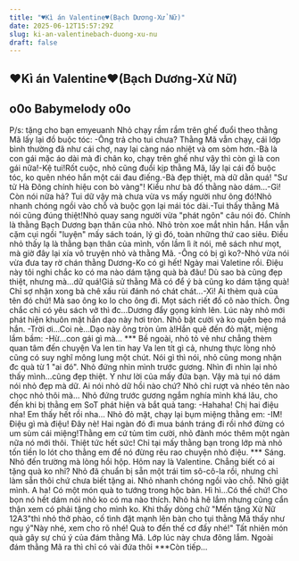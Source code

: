 ```yaml
---
title: "♥Kì án Valentine♥(Bạch Dương-Xử Nữ)"
date: 2025-06-12T15:57:29Z
slug: ki-an-valentinebach-duong-xu-nu
draft: false
---
```


## ♥Kì án Valentine♥(Bạch Dương-Xử Nữ)

## o0o Babymelody o0o

P/s: tặng cho bạn emyeuanh 
Nhỏ chạy rầm rầm trên ghế đuổi theo thằng Mã lấy lại đồ buộc tóc:
-Ông trả cho tui chưa?​ Thằng Mã vẫn chạy, cái lớp bình thường đã như cái chợ, nay lại càng náo nhiệt và om sòm hơn.​-Bà là con gái mặc áo dài mà đi chân ko, chạy trên ghế như vậy thì còn gì là con gái nữa!​-Kệ tui!​Rốt cuộc, nhỏ cũng đuổi kịp thằng Mã, lấy lại cái đồ buộc tóc, ko quên nhéo hắn một cái đau điếng.​-Bà đẹp thiệt, mà dữ dằn quá! "Sư tử Hà Đông chính hiệu con bò vàng"! Kiểu như bà đố thằng nào dám...​-Gì! Còn nói nữa hả? Tui dữ vậy mà chưa vừa vs mấy người như ông đó!Nhỏ nhanh chóng ngồi vào chỗ và buộc gọn lại mái tóc dài.​-Tui thấy thằng Mã nói cũng đúng thiệt!​Nhỏ quay sang người vừa "phát ngôn" câu nói đó. Chính là thằng Bạch Dương bạn thân của nhỏ. Nhỏ tròn xoe mắt nhìn hắn. Hắn vẫn cặm cụi ngồi "luyện" mấy sách toán, lý gì đó, toàn những thứ cao siêu. Điều nhỏ thấy lạ là thằng bạn thân của mình, vốn lầm lì ít nói, mê sách như mọt, mà giờ đây lại xía vô truyện nhỏ và thằng Mã.
-Ông có bị gì ko?-Nhỏ vừa nói vừa đưa tay rờ chán thằng Dương​-Ko có gì hết! Ngày mai Valetine rồi. Điệu này tôi nghi chắc ko có ma nào dám tặng quà bà đâu! Dù sao bà cũng đẹp thiệt, nhưng mà...dữ quá!Giả sử thằng Mã có để ý bà cũng ko dám tặng quà! Chỉ sợ nhận xong bà chê xấu rùi đánh nó chát chát...​-Xì! Ai thèm quà của tên đó chứ! Mà sao ông ko lo cho ông đi. Mọt sách riết đố cô nào thích. Ông chắc chỉ có yêu sách vở thì đc...​Dương đẩy gọng kính lên. Lúc này nhỏ mới phát hiện khuôn mặt hắn dạo này hơi tròn. Nhỏ bật cười và ko quên bẹo má hắn. ​-Trời ơi...Coi nè...Dạo này ông tròn ủm à!​Hắn quê đến đỏ mặt, miệng lầm bầm: ​-Hừ...con gái gì mà... ​*** ​Bề ngoài, nhỏ tỏ vẻ như chẳng thèm quan tâm đến chuyện Va len tin hay Va len tít gì cả, nhưng thực lòng nhỏ cũng có suy nghĩ mông lung một chút. Nói gì thì nói, nhỏ cũng mong nhận đc quà từ 1 "ai đó". 
Nhỏ đứng nhìn mình trước gương. Nhìn đi nhìn lại nhỏ thấy mình...cũng đẹp thiệt. Y như lời của mấy đứa bạn. Vậy mà tụi nó dám nói nhỏ đẹp mà dữ. Ai nói nhỏ dữ hồi nào chứ? Nhỏ chỉ rượt và nhéo tên nào chọc nhỏ thôi mà... 
Nhỏ đứng trước gương ngắm nghía mình khá lâu, cho đến khi bị thằng em SoT phát hiện và bắt quả tang: 
-Hahaha! Chị hai điệu nha! Em thấy hết rồi nha...​ ​Nhỏ đỏ mặt, chạy lại bụm miệng thằng em: 
-IM! Điệu gì mà điệu! Đây nè! Hai ngàn đó đi mua bánh tráng đi rồi nhớ đừng có um sùm cái miệng!​Thằng em cứ tủm tỉm cười, nhỏ đành móc thêm một ngàn nữa nó mới thôi. Thiệt tức hết sức! Chỉ tại mấy thằng bạn trong lớp mà nhỏ tốn tiền lo lót cho thằng em để nó đừng rêu rao chuyện nhỏ điệu. 
***​ ​Sáng. Nhỏ đến trường mà lòng hồi hộp. Hôm nay là Valentine. Chẳng biết có ai tặng quà ko nhỉ? Nhỏ đã chuẩn bị sẵn một trái tim sô-cô-la rồi, nhưng chỉ làm sẵn thôi chứ chưa biết tặng ai.
Nhỏ nhanh chóng ngồi vào chỗ. Nhỏ giật mình. A ha! Có một món quà to tướng trong hộc bàn. Hì hì...Có thế chứ! Cho bọn nó hết dám nói nhỏ ko có ma nào thích. Nhỏ hả hê lắm nhưng cũng cẩn thận xem có phải tặng cho mình ko. Khi thấy dòng chữ "Mến tặng Xử Nữ 12A3"thì nhỏ thở phào, cố tình đặt mạnh lên bàn cho tụi thằng Mã thấy như ngụ ý"Này nhé, xem cho rõ nhé! Quà to đến thế cơ đấy nhé!"
Tất nhiên món quà gây sự chú ý của đám thằng Mã. Lớp lúc này chưa đông lắm. Ngoài đám thằng Mã ra thì chỉ có vài đứa thôi
***​Còn tiếp...​